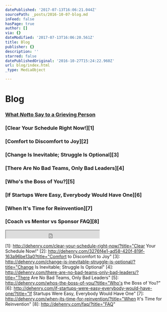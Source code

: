 ```yaml
---
datePublished: '2017-07-13T16:06:21.044Z'
sourcePath: _posts/2016-10-07-blog.md
inFeed: false
hasPage: true
author: []
via: {}
dateModified: '2017-07-13T16:06:20.561Z'
title: Blog
publisher: {}
description: ''
starred: false
datePublishedOriginal: '2016-10-27T15:24:22.960Z'
url: blog/index.html
_type: MediaObject

---
```

# Blog

### [What ][0]_[Not][0]_[to Say to a Grieving Person][0]

### [Clear Your Schedule Right Now!][1]

### [Comfort to Discomfort to Joy][2]

### [Change Is Inevitable; Struggle Is Optional][3]

### [There Are No Bad Teams, Only Bad Leaders][4]

### [Who's the Boss of You?][5]

### [If Startups Were Easy, Everybody Would Have One][6]

### [When It's Time for Reinvention][7]

### [Coach vs Mentor vs Sponsor FAQ][8]

<iframe src="https://the-grid.github.io/ed-userhtml/?g=eJxNjkFOxDAMRfc9RRTWbZagURI4BHvkpu40kCZV_KtSIe5OBliMvPv2f36W1FJ5dnoBNrkYgyMCXIdQVhMzOKNFzHiWUJnzW6aVXUuPKEiMT61CIhGn_4v92pax5H7cgZK1mgjUy1KOPpQ9w-mZkrD2rzeqQlEvdzRryNv2KW5QJGcOSmpw2pgtEeZS1-He74jTlSHDuzSLhapww--Y-yftrfnD-M4KzsS-G8t0qq9upPBxrU1lakKp1It6mB9v0323zu_pD6egZFo" height="25" style=""></iframe>



[0]: http://dehenry.com/what-not-to-say-to-a-grieving-person/ "What Not to Say to a Grieving Person"
[1]: http://dehenry.com/clear-your-schedule-right-now/?title="Clear Your Schedule Now!"
[2]: http://dehenry.com/3276f4e1-ad58-420f-819f-163a96be13a0?title="Comfort to Discomfort to Joy"
[3]: http://dehenry.com/change-is-inevitable-struggle-is-optional/?title="Change Is Inevitable; Struggle Is Optional"
[4]: http://dehenry.com/there-are-no-bad-teams-only-bad-leaders/?title="There Are No Bad Teams, Only Bad Leaders"
[5]: http://dehenry.com/whos-the-boss-of-you/?title="Who's the Boss of You?"
[6]: http://dehenry.com/if-startups-were-easy-everybody-would-have-one/?title="If Startups Were Easy, Everybody Would Have One"
[7]: http://dehenry.com/when-its-time-for-reinvention/?title="When It's Time for Reinvention"
[8]: http://dehenry.com/faq/?title="FAQ"